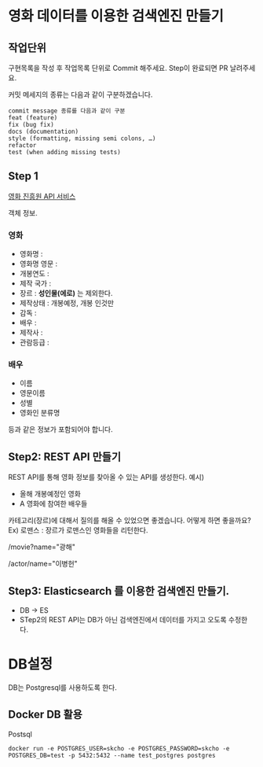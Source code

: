 # 영화 데이터를 이용한 검색엔진 만들기

## 작업단위
구현목록을 작성 후 작업목록 단위로 Commit 해주세요. 
Step이 완료되면 PR 날려주세요.  

커밋 메세지의 종류는 다음과 같이 구분하겠습니다. 
```
commit message 종류를 다음과 같이 구분
feat (feature)
fix (bug fix)
docs (documentation)
style (formatting, missing semi colons, …)
refactor
test (when adding missing tests)
```

## Step 1
[영화 진흥원 API 서비스](http://www.kobis.or.kr/kobisopenapi/homepg/apiservice/searchServiceInfo.do)

객체 정보. 

### 영화
* 영화명 :
* 영화명 영문 : 
* 개봉연도 : 
* 제작 국가 : 
* 장르 : **성인물(에로)** 는 제외한다. 
* 제작상태 : 개봉예정, 개봉 인것만
* 감독 : 
* 배우 : 
* 제작사 : 
* 관람등급 : 

### 배우
* 이름 
* 영문이름
* 성별
* 영화인 분류명

등과 같은 정보가 포함되어야 합니다. 

## Step2: REST API 만들기

REST API를 통해 영화 정보를 찾아올 수 있는 API를 생성한다. 
예시) 
* 올해 개봉예정인 영화
* A 영화에 참여한 배우들

카테고리(장르)에 대해서 질의를 해올 수 있었으면 좋겠습니다. 어떻게 하면 좋을까요?
Ex) 로맨스 : 장르가 로맨스인 영화들을 리턴한다.

/movie?name="광해"

/actor/name="이병헌"

## Step3: Elasticsearch 를 이용한 검색엔진 만들기. 
* DB -> ES
* STep2의 REST API는 DB가 아닌 검색엔진에서 데이터를 가지고 오도록 수정한다.  

# DB설정
DB는 Postgresql를 사용하도록 한다. 
## Docker DB 활용
Postsql  
```SHELL
docker run -e POSTGRES_USER=skcho -e POSTGRES_PASSWORD=skcho -e POSTGRES_DB=test -p 5432:5432 --name test_postgres postgres
```


